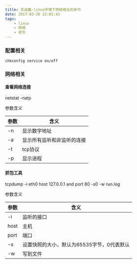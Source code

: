 ```yaml
---
title: 实战篇-linux环境下网络相关的命令
date: 2017-03-26 22:01:43
tags:
	- linux
	- 网络
	- 命令
---
```

### 配置相关

```
chkconfig service on/off
```
### 网络相关
#### 查看网络连接
netstat -natp

参数含义

参数|含义
---|---
-n | 显示数字地址
-a | 显示所有监听和非监听的连接
-t | tcp协议
-p | 显示进程

#### 抓包工具
tcpdump -i eth0 host 127.0.0.1 and port 80 -s0 -w run.log

参数含义

参数|含义
----|---
-i  | 监听的接口
host| 主机
port| 端口
-s  | 设置快照的大小，默认为65535字节，0代表默认 
-w  | 写到文件